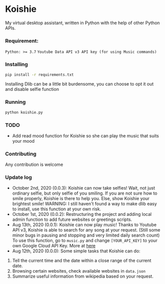# Koishie
My virtual desktop assistant, written in Python with the help of other Python APIs.

### Requirement:
`Python: >= 3.7`
`Youtube Data API v3 API key (for using Music commands)`

### Installing

```bash
pip install -r requirements.txt
```
Installing Dlib can be a little bit burdensome, you can choose to opt it out and disable selfie function

### Running

```bash
python koishie.py
```

### TODO
- Add read mood function for Koishie so she can play the music that suits your mood

### Contributing

Any contribution is welcome

### Update log
- October 2nd, 2020 (0.0.3): Koishie can now take selfies! Wait, not just ordinary selfie, but only selfie of you smiling. If you are not sure how to smile properly, Koishie is there to help you. Else, show Koishie your brightest smile!
WARNING: I still haven't found a way to make dlib easy to install, use this function at your own risk.
- October 1st, 2020 (0.0.2): Restructuring the project and adding local admin function to add future websites or greetings scripts.
- Aug 13th, 2020 (0.0.1): Koishie can now play music! Thanks to Youtube API v3, Koishie is able to search for any song at your request. (Still some minor bugs in pausing and stopping and very limited daily search count)
To use this function, go to `music.py` and change `[YOUR_API_KEY]` to your own Google Cloud API Key. More at [here](https://cloud.google.com/docs/authentication/api-keys)
- Aug 12th, 2020 (0.0.0): Some simple tasks that Koishie can do:
1. Tell the current time and the date within a close range of the current date.
2. Browsing certain websites, check available websites in `data.json`
3. Summarize useful information from wikipedia based on your request.

